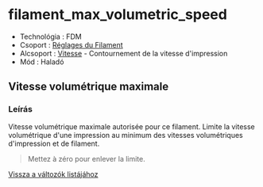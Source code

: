 # filament\_max\_volumetric\_speed

* Technológia : FDM
* Csoport : [Réglages du Filament](../filament_settings/filament_settings.md)
* Alcsoport : [Vitesse](../print_settings/print_settings.md#vitesse) - Contournement de la vitesse d'impression
* Mód : Haladó

## Vitesse volumétrique maximale

### Leírás

Vitesse volumétrique maximale autorisée pour ce filament. Limite la vitesse volumétrique d'une impression au minimum des vitesses volumétriques d'impression et de filament.

> Mettez à zéro pour enlever la limite.

[Vissza a változók listájához](variable_list.md)

